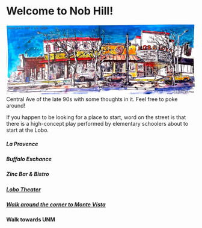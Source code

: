 # Welcome to Nob Hill!
![Central Ave](ooooo_mixedMedia/i2_paintingOfCentral.png)Central Ave of the late 90s with some thoughts in it. Feel free to poke around!   

If you happen to be looking for a place to start, word on the street is that there is a high-concept play performed by elementary schoolers about to start at the Lobo.

##### La Provence
##### Buffalo Exchance  
##### Zinc Bar & Bistro  
##### [Lobo Theater](xxxxx_locations/2_loboLobby.md)  
##### [Walk around the corner to Monte Vista](xxxxx_locations/1_SchoolMap.md)
#### Walk towards UNM  

